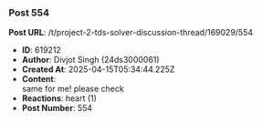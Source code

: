 ### Post 554
**Post URL**: /t/project-2-tds-solver-discussion-thread/169029/554
- **ID**: 619212
- **Author**: Divjot Singh (24ds3000061)
- **Created At**: 2025-04-15T05:34:44.225Z
- **Content**:  
  same for me! please check
- **Reactions**: heart (1)
- **Post Number**: 554

